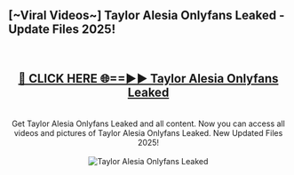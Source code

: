 <h2>[~Viral Videos~] Taylor Alesia Onlyfans Leaked - Update Files 2025!</h2>
<br>
<div align="center">
<h2><a href="https://betterlinks.top/A2PfLJ" rel="nofollow">🔴 CLICK HERE 🌐==►► Taylor Alesia Onlyfans Leaked</a></h2>
<br>
Get Taylor Alesia Onlyfans Leaked and all content. Now you can access all videos and pictures of Taylor Alesia Onlyfans Leaked. New Updated Files 2025!
<br>
<br>
<a href="https://betterlinks.top/A2PfLJ" rel="nofollow" data-target="animated-image.originalLink"><img src="https://i.ibb.co.com/WyWwxjT/player-gif2.gif" alt="Taylor Alesia Onlyfans Leaked" style="max-width: 100%; display: inline-block;" data-target="animated-image.originalImage"></a>
</div>
<br>
